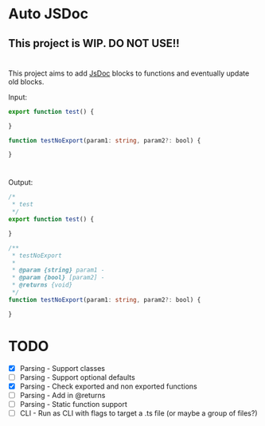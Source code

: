 # Auto JSDoc

## This project is WIP. DO NOT USE!!

#

This project aims to add [JsDoc](https://jsdoc.app/) blocks to functions and eventually update old blocks.

Input:
```ts
export function test() {

}

function testNoExport(param1: string, param2?: bool) {

}
```

#

Output:
```ts
/*
 * test
 */
export function test() {

}

/**
 * testNoExport
 *
 * @param {string} param1 - 
 * @param {bool} [param2] - 
 * @returns {void}
 */
function testNoExport(param1: string, param2?: bool) {

}
```

# TODO
* [X] Parsing - Support classes
* [ ] Parsing - Support optional defaults
* [X] Parsing - Check exported and non exported functions
* [ ] Parsing - Add in @returns
* [ ] Parsing - Static function support
* [ ] CLI - Run as CLI with flags to target a .ts file (or maybe a group of files?)
